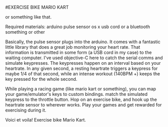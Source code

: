 #EXERCISE BIKE MARIO KART

or something like that.

Required materials:
arduino
pulse sensor
os x
usb cord or a bluetooth something or other

Basically, the pulse sensor plugs into the arduino. It comes with a fantastic little library that does a great job monitoring your heart rate. That information is transmitted in some form (a USB cord in my case) to the waiting computer. I've used objective-C here to catch the serial comms and simulate keypresses. The keypresses happen on an interval based on your heartrate. In any given second, a resting heartrate triggers a keypress for maybe 1/4 of that second, while an intense workout (140BPM +) keeps the key pressed for the whole second. 

While playing a racing game (like mario kart or something), you can map your game/emulator's keys to custom bindings. match the simulated keypress to the throttle button. Hop on an exercise bike, and hook up the heartrate sensor to wherever works. Play your games and get rewarded for exercising during it.

Voici et voila! Exercise bike Mario Kart. 
